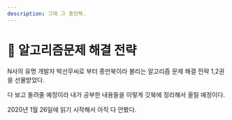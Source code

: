 ```yaml
---
description: 그래 그 종만북.
---
```


# 📖 알고리즘문제 해결 전략

N사의 유명 개발자 박선무씨로 부터 종만북이라 불리는 알고리즘 문제 해결 전략 1,2권을 선물받았다.

다 보고 돌려줄 예정이라 내가 공부한 내용들을 이렇게 깃북에 정리해서 올릴 예정이다.

2020년 1월 26일에 읽기 시작해서 아직 다 안봤다.

